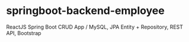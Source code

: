 # springboot-backend-employee
ReactJS Spring Boot CRUD App / MySQL, JPA Entity + Repository, REST API, Bootstrap
